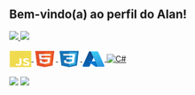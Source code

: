 ## Bem-vindo(a) ao perfil do Alan!

 <div>
   <a href="https://github.com/AlanAlm">
   <img height="180em" src="https://github-readme-stats.vercel.app/api?username=AlanAlm&show_icons=true&theme=dark&include_all_commits=true&count_private=true"/>
   <img height="180em" src="https://github-readme-stats.vercel.app/api/top-langs/?username=AlanAlm&layout=compact&langs_count=6&theme=dark"/>

</div>
<div style="display: inline_block"><br>
  <img align="center" alt="Js" height="30" width="40" src="https://raw.githubusercontent.com/devicons/devicon/master/icons/javascript/javascript-plain.svg">
  <img align="center" alt="HTML" height="30" width="40" src="https://raw.githubusercontent.com/devicons/devicon/master/icons/html5/html5-original.svg">
  <img align="center" alt="CSS" height="30" width="40" src="https://raw.githubusercontent.com/devicons/devicon/master/icons/css3/css3-original.svg">
  <img align="center" alt="Azure" height="30" width="40"  
  src="https://raw.githubusercontent.com/devicons/devicon/master/icons/azure/azure-original.svg" />
  <img align="center" alt="C#" height="30" width="40" 
  src="https://cdn.jsdelivr.net/gh/devicons/devicon/icons/csharp/csharp-original.svg" />
          
          
          
          
          
</div>
 
 <br>
   
 
<div> 
  <a href="https://www.instagram.com/alan.calmeida/" target="_blank"><img src="https://img.shields.io/badge/-Instagram-%23E4405F?style=for-the-badge&logo=instagram&logoColor=white" target="_blank"></a>
  <a href="https://www.linkedin.com/in/alan-almeida-b5bbb8123/" target="_blank"><img src="https://img.shields.io/badge/-LinkedIn-%230077B5?style=for-the-badge&logo=linkedin&logoColor=white" target="_blank"></a> 
 
  

</div>
